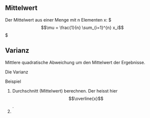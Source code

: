 ## Mittelwert
Der Mittelwert aus einer Menge mit n Elementen x:
$$$\mu = \frac{1}{n} \sum_{i=1}^{n} x_i$$$

## Varianz
Mittlere quadratische Abweichung um den Mittelwert der Ergebnisse.

Die Varianz 

Beispiel
1. Durchschnitt (Mittelwert) berechnen. Der heisst hier $$\overline{x}$$.
2. 